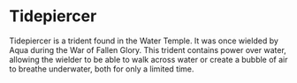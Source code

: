 # Tidepiercer
Tidepiercer is a trident found in the Water Temple. It was once wielded by Aqua during the War of Fallen Glory. This trident contains power over water, allowing the wielder to be able to walk across water or create a bubble of air to breathe underwater, both for only a limited time.